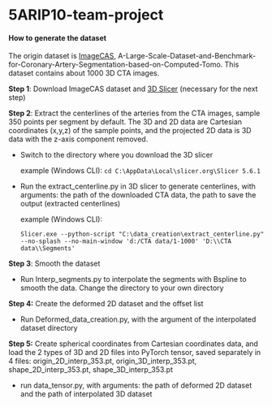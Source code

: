 # 5ARIP10-team-project
#### How to generate the dataset

The origin dataset is [ImageCAS](https://github.com/XiaoweiXu/ImageCAS-A-Large-Scale-Dataset-and-Benchmark-for-Coronary-Artery-Segmentation-based-on-CT), A-Large-Scale-Dataset-and-Benchmark-for-Coronary-Artery-Segmentation-based-on-Computed-Tomo. This dataset contains about 1000 3D CTA images.

**Step 1**: Download ImageCAS dataset and [3D Slicer](https://www.slicer.org/) (necessary for the next step)

**Step 2**: Extract the centerlines of the arteries from the CTA images, sample 350 points per segment by default. The 3D and 2D data are Cartesian coordinates (x,y,z) of the sample points, and the projected 2D data is 3D data with the z-axis component removed. 

+ Switch to the directory where you download the 3D slicer

  example (Windows CLI):
  `cd C:\AppData\Local\slicer.org\Slicer 5.6.1`

+ Run the extract_centerline.py in 3D slicer to generate centerlines, with arguments: the path of the downloaded CTA data, the path to save the output (extracted centerlines)

  example (Windows CLI):

  `Slicer.exe --python-script "C:\data_creation\extract_centerline.py" --no-splash --no-main-window 'd:/CTA data/1-1000' 'D:\\CTA data\\Segments'`


**Step 3**: Smooth the dataset

+ Run Interp_segments.py to interpolate the segments with Bspline to smooth the data. Change the directory to your own directory

**Step 4:** Create the deformed 2D dataset and the offset list

+ Run Deformed_data_creation.py, with the argument of the interpolated dataset directory

**Step 5:** Create spherical coordinates from Cartesian coordinates data, and load the 2 types of 3D and 2D files into PyTorch tensor, saved separately in 4 files: origin_2D_interp_353.pt, origin_3D_interp_353.pt, shape_2D_interp_353.pt, shape_3D_interp_353.pt

+ run data_tensor.py, with arguments: the path of deformed 2D dataset and the path of interpolated 3D dataset
